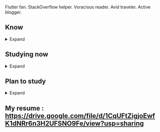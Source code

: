 Flutter fan. StackOverflow helper. Voracious reader. Avid traveler. Active blogger. 

## Know

<details>
<summary>Expand</summary>
<p>  
 
</p>
</details>  

## Studying now

<details>
<summary>Expand</summary>
<p>  
 
</p>
</details> 

## Plan to study

<details>
<summary>Expand</summary>
<p>  
 
</p>
</details>  

## My resume : https://drive.google.com/file/d/1CqUFtZigjoEwfK1dNRr6n3H2UFSNO9Fe/view?usp=sharing

